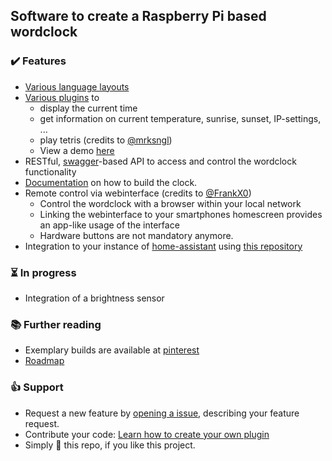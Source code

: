 ## Software to create a Raspberry Pi based wordclock

### ✔️ Features
* [Various language layouts](https://github.com/bk1285/rpi_wordclock/tree/master/wordclock_layouts)
* [Various plugins](https://github.com/bk1285/rpi_wordclock/tree/master/wordclock_plugins) to
  * display the current time
  * get information on current temperature, sunrise, sunset, IP-settings, ...
  * play tetris (credits to [@mrksngl](https://github.com/mrksngl))
  * View a demo [here](https://youtu.be/wcLQDykRBbM?t=84)
* RESTful, [swagger](https://swagger.io/specification/)-based API to access and control the wordclock functionality
* [Documentation](http://rpi-wordclock.readthedocs.io/en/master/) on how to build the clock.
* Remote control via webinterface (credits to [@FrankX0](https://github.com/FrankX0))
  * Control the wordclock with a browser within your local network
  * Linking the webinterface to your smartphones homescreen provides an app-like usage of the interface
  * Hardware buttons are not mandatory anymore.
* Integration to your instance of [home-assistant](https://www.home-assistant.io/) using [this repository](https://github.com/bk1285/rpi_wordclock_for_homeassistant/)
  
### ⏳ In progress
* Integration of a brightness sensor

### :books: Further reading

* Exemplary builds are available at [pinterest](https://www.pinterest.de/berndkrolla/wordclock-gallery/)
* [Roadmap](https://github.com/bk1285/rpi_wordclock/projects)

### :+1: Support 

* Request a new feature by [opening a issue](https://github.com/bk1285/rpi_wordclock/issues), describing your feature request.
* Contribute your code: [Learn how to create your own plugin](https://rpi-wordclock.readthedocs.io/en/master/doc_further_reading.html#adding-a-new-plugin)
* Simply :star2: this repo, if you like this project. 